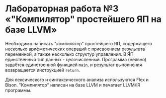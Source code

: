 # Лабораторная работа №3 «"Компилятор" простейшего ЯП на базе LLVM»

Необходимо написать "компилятор" простейшего ЯП, содержащего несколько
арифметических операций с присвоением результата переменной, а также несколько
структур управления. В ЯП единственный тип данных - целочисленный. Программа
(неявно) задаётся единственной функцией `main`, и результат выполнения
возвращается инструкцией `return`.

Для лексического и синтаксического анализа используются Flex и Bison.
"Компилятор" написан на базе LLVM и печатает LLVM/IR программы.
